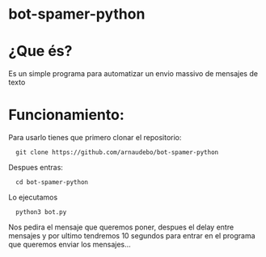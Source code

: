 # bot-spamer-python
# ¿Que és?
Es un simple programa para automatizar un envio massivo de mensajes de texto 
# Funcionamiento:
Para usarlo tienes que primero clonar el repositorio:
      
      git clone https://github.com/arnaudebo/bot-spamer-python
      
Despues entras:

      cd bot-spamer-python
      
Lo ejecutamos

      python3 bot.py
      
Nos pedira el mensaje que queremos poner, despues el delay entre mensajes y por ultimo tendremos 10 segundos para entrar en el programa que queremos enviar los mensajes...
